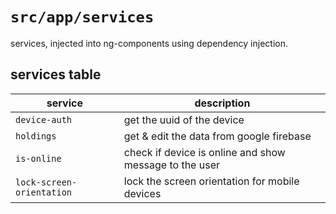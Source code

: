 # `src/app/services`

services, injected into ng-components using dependency injection.

## services table

| service                   | description                                            |
| ------------------------- | ------------------------------------------------------ |
| `device-auth`             | get the uuid of the device                             |
| `holdings`                | get & edit the data from google firebase               |
| `is-online`               | check if device is online and show message to the user |
| `lock-screen-orientation` | lock the screen orientation for mobile devices         |
